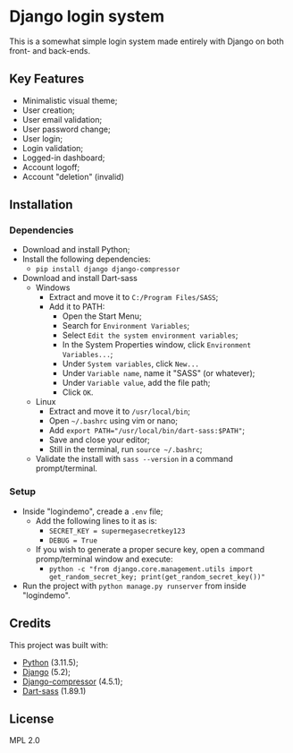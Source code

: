 # Django login system
This is a somewhat simple login system made entirely with Django on both front- and back-ends.

## Key Features
* Minimalistic visual theme;
* User creation;
* User email validation;
* User password change;
* User login;
* Login validation;
* Logged-in dashboard;
* Account logoff;
* Account "deletion" (invalid)

## Installation

### Dependencies
* Download and install Python;
* Install the following dependencies:
    * `pip install django django-compressor`
* Download and install Dart-sass
    * Windows
        * Extract and move it to `C:/Program Files/SASS`;
        * Add it to PATH:
            * Open the Start Menu;
            * Search for `Environment Variables`;
            * Select `Edit the system environment variables`;
            * In the System Properties window, click `Environment Variables...`;
            * Under `System variables`, click `New...`
            * Under `Variable name`, name it "SASS" (or whatever);
            * Under `Variable value`, add the file path;
            * Click `OK`.
    * Linux
        * Extract and move it to `/usr/local/bin`;
        * Open `~/.bashrc` using vim or nano;
        * Add `export PATH="/usr/local/bin/dart-sass:$PATH"`;
        * Save and close your editor;
        * Still in the terminal, run `source ~/.bashrc`;
    * Validate the install with `sass --version` in a command prompt/terminal.

### Setup 
* Inside "logindemo", creade a `.env` file;
    * Add the following lines to it as is:
        * `SECRET_KEY = supermegasecretkey123`
        * `DEBUG = True`
    * If you wish to generate a proper secure key, open a command promp/terminal window and execute:
        * `python -c "from django.core.management.utils import get_random_secret_key; print(get_random_secret_key())"`
* Run the project with `python manage.py runserver` from inside "logindemo".

## Credits
This project was built with:
* [Python](https://www.python.org/) (3.11.5);
* [Django](https://www.djangoproject.com/) (5.2);
* [Django-compressor](https://pypi.org/project/django-compressor/) (4.5.1);
* [Dart-sass](https://sass-lang.com/dart-sass/) (1.89.1)

## License
MPL 2.0